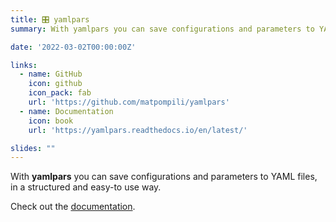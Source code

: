 ```yaml
---
title: 🎛️ yamlpars
summary: With yamlpars you can save configurations and parameters to YAML files, in a structured and easy-to use way.

date: '2022-03-02T00:00:00Z'

links:
  - name: GitHub
    icon: github
    icon_pack: fab
    url: 'https://github.com/matpompili/yamlpars'
  - name: Documentation
    icon: book
    url: 'https://yamlpars.readthedocs.io/en/latest/'

slides: ""
---
```


With **yamlpars** you can save configurations and parameters to YAML files, in a structured and easy-to use way.

Check out the [documentation](https://yamlpars.readthedocs.io/en/latest/).
